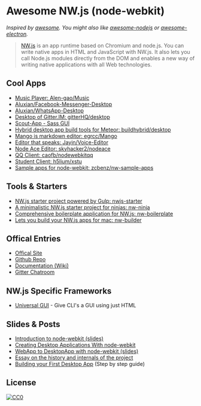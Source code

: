 # Awesome NW.js (node-webkit)

*Inspired by [awesome](https://github.com/sindresorhus/awesome). You might also like [awesome-nodejs](https://github.com/sindresorhus/awesome-nodejs) or [awesome-electron](https://github.com/sindresorhus/awesome-electron).*

> [NW.js](http://nwjs.io) is an app runtime based on Chromium and node.js. You can write native apps in HTML and JavaScript with NW.js. It also lets you call Node.js modules directly from the DOM and enables a new way of writing native applications with all Web technologies.

## Cool Apps

- [Music Player: Alen-gao/Music](https://github.com/Alen-gao/Music)
- [Aluxian/Facebook-Messenger-Desktop](https://github.com/Aluxian/Facebook-Messenger-Desktop)
- [Aluxian/WhatsApp-Desktop](https://github.com/Aluxian/WhatsApp-Desktop)
- [Desktop of Gitter.IM: gitterHQ/desktop](https://github.com/gitterHQ/desktop)
- [Scout-App - Sass GUI](http://scout-app.io)
- [Hybrid desktop app build tools for Meteor: buildhybrid/desktop](https://github.com/buildhybrid/desktop)
- [Mango is markdown editor: egrcc/Mango](https://github.com/egrcc/Mango)
- [Editor that speaks: Jayin/Voice-Editor](https://github.com/Jayin/Voice-Editor)
- [Node Ace Editor: skyhacker2/nodeace](https://github.com/skyhacker2/nodeace)
- [QQ Client: caofb/nodewebkitqq](https://github.com/caofb/nodewebkitqq)
- [Student Client: h5lium/xstu](https://github.com/h5lium/xstu)
- [Sample apps for node-webkit: zcbenz/nw-sample-apps](https://github.com/zcbenz/nw-sample-apps)

## Tools & Starters

- [NW.js starter project powered by Gulp: nwjs-starter](https://github.com/Aluxian/nwjs-starter)
- [A minimalistic NW.js starter project for ninjas: nw-ninja](https://github.com/kessler/nw-ninja)
- [Comprehensive boilerplate application for NW.js: nw-boilerplate](https://github.com/szwacz/nw-boilerplate)
- [Lets you build your NW.js apps for mac: nw-builder](https://github.com/mllrsohn/nw-builder)

## Offical Entries

- [Offical Site](http://nwjs.io)
- [Github Repo](https://github.com/nwjs/nw.js)
- [Documentation (Wiki)](https://github.com/nwjs/nw.js/wiki)
- [Gitter Chatroom](http://gitter.im/nwjs/nw.js)

## NW.js Specific Frameworks

- [Universal GUI](http://ugui.io) - Give CLI's a GUI using just HTML

## Slides & Posts

- [Introduction to node-webkit (slides)](https://speakerdeck.com/zcbenz/node-webkit-app-runtime-based-on-chromium-and-node-dot-js)
- [Creating Desktop Applications With node-webkit](https://strongloop.com/strongblog/creating-desktop-applications-with-node-webkit/)
- [WebApp to DesktopApp with node-webkit (slides)](http://oldgeeksguide.github.io/presentations/html5devconf2013/wtod.html#/)
- [Essay on the history and internals of the project](http://yedingding.com/2014/08/01/node-webkit-intro-en.html)
- [Building your First Desktop App](https://gitlab.com/TheJaredWilcurt/battery-app-workshop/blob/master/README.md) (Step by step guide)

## License

[![CC0](http://i.creativecommons.org/p/zero/1.0/88x31.png)](http://creativecommons.org/publicdomain/zero/1.0/)
